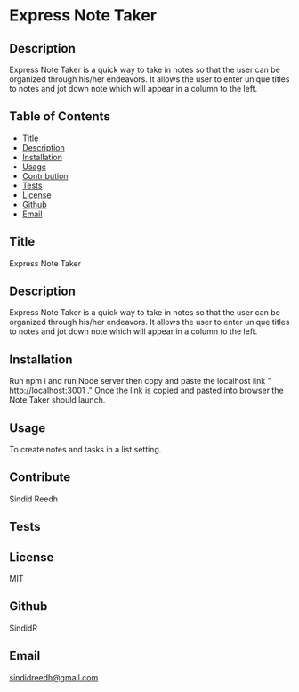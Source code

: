 <h1>Express Note Taker</h1>

## Description
Express Note Taker is a quick way to take in notes so that the user can be organized through his/her endeavors. It allows the user to enter unique titles to notes and jot down note which will appear in a column to the left.	

## Table of Contents
- [Title](#title)
- [Description](#description)
- [Installation](#installation)
- [Usage](#usage)
- [Contribution](#contribution)
- [Tests](#tests)
- [License](#license)
- [Github](#github)
- [Email](#email)

## Title
Express Note Taker

## Description
Express Note Taker is a quick way to take in notes so that the user can be organized through his/her endeavors. It allows the user to enter unique titles to notes and jot down note which will appear in a column to the left.	

## Installation
Run npm i and run Node server then copy and paste the localhost link " http://localhost:3001 ." Once the link is copied and pasted into browser the Note Taker should launch.

## Usage
To create notes and tasks in a list setting.

## Contribute
Sindid Reedh

## Tests


## License
MIT

## Github
SindidR

## Email
sindidreedh@gmail.com